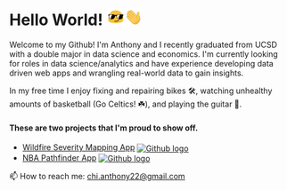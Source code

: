 <h1> Hello World! <img src=assets/sunglasses.gif width="32"/><img src=assets/waving.gif width="32px"> </h1>

<p>Welcome to my Github! I'm Anthony and I recently graduated from UCSD with a double major in data science and economics. I'm currently looking for roles in data science/analytics and have experience developing data driven web apps and wrangling real-world data to gain insights.
 
In my free time I enjoy fixing and repairing bikes 🛠️, watching unhealthy amounts of basketball (Go Celtics! :shamrock:), and playing the guitar :guitar:.


<h4> These are two projects that I'm proud to show off. </h4>
<ul>
  <li>
      <a href="https://ant-chi-wildfiremappingapp-app-r4o1l0.streamlitapp.com/" align='center'>Wildfire Severity Mapping App</a>
      <a href="https://github.com/ant-chi/wildfireMappingApp">
          <img src="https://icones.pro/wp-content/uploads/2021/06/icone-github-bleu.png" alt="Github logo" align='center' style="width:32px;height:32px;">
      </a>
  </li>
  <li>
      <a href="https://cashcountinchi-nbapathfinder-app-ia2ayc.streamlitapp.com/" align='center'>NBA Pathfinder App</a>
      <a href="https://github.com/ant-chi/nbaPathfinder">
          <img src='https://icones.pro/wp-content/uploads/2021/06/icone-github-bleu.png' alt='Github logo' align='center' style='width:32;height:32px;'>
      </a>
  </li>
</ul>


📫 How to reach me: chi.anthony22@gmail.com




<!--
**ant-chi/ant-chi** is a ✨ _special_ ✨ repository because its `README.md` (this file) appears on your GitHub profile.

Here are some ideas to get you started:

- 🔭 I’m currently working on ...
- 🌱 I’m currently learning ...
- 👯 I’m looking to collaborate on ...
- 🤔 I’m looking for help with ...
- 💬 Ask me about ...
- 📫 How to reach me: ...
- 😄 Pronouns: ...
- ⚡ Fun fact: ...
-->
